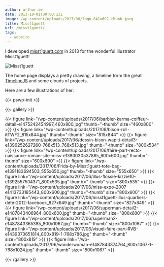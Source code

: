 ```yaml
---
author: arthur.sw
date: 2013-10-01T00:00:13Z
image: /wp-content/uploads/2017/06/logo-841x692-thumb.jpeg
title: Misst1guett
url: /misst1guett/
tags:
  - website
---
```


I developed [misst1guett.com](http://www.misst1guett.com/) in 2013 for the wonderful illustrator Misst1guett!

![Misst1guett](/wp-content/uploads/2017/06/logo-841x692.jpeg)

The home page displays a pretty drawing, a timeline form the great [TimelineJS](https://timeline.knightlab.com/) and some clouds of projects.

Here are a few illustrations of her:

{{< pswp-init >}}

{{< gallery >}}


{{< figure link="/wp-content/uploads/2017/06/barbier-karma-coiffeur-détail-e1475242454997_460x800.jpg" thumb="-thumb" size="460x800" >}}
{{< figure link="/wp-content/uploads/2017/06/bison-roll-itTWF2_815x844.jpg" thumb="-thumb" size="815x844" >}}
{{< figure link="/wp-content/uploads/2017/06/dessin-bison-wapiti-détail3-e1396252627260-768x513_768x513.jpg" thumb="-thumb" size="800x534" >}}
{{< figure link="/wp-content/uploads/2017/06/faire-part-recto-naissance-roman-site-miss-e1380030537885_600x600.jpg" thumb="-thumb" size="600x600" >}}
{{< figure link="/wp-content/uploads/2017/06/Frida-by-Misst1guett-tote-bag-e1391183694503_555x650.jpg" thumb="-thumb" size="555x650" >}}
{{< figure link="/wp-content/uploads/2017/06/illus-flossie-kizzie10-e1392557504371_800x535.jpg" thumb="-thumb" size="800x535" >}}
{{< figure link="/wp-content/uploads/2017/06/miss-expo-2007-e1413733185443_800x600.jpg" thumb="-thumb" size="800x600" >}}
{{< figure link="/wp-content/uploads/2017/06/misst1guett-illus-quartiers-dété-2012-facebook_827x849.jpg" thumb="-thumb" size="827x849" >}}
{{< figure link="/wp-content/uploads/2017/06/superman-détail2-e1487843406964_800x600.jpg" thumb="-thumb" size="800x600" >}}
{{< figure link="/wp-content/uploads/2017/06/superman2-e1487843365385_800x1067.jpg" thumb="-thumb" size="800x1067" >}}
{{< figure link="/wp-content/uploads/2017/06/visuel-faire-part-RVB-e1439373651814_800x819-1-768x786.jpg" thumb="-thumb" size="800x819" >}}
{{< figure link="/wp-content/uploads/2017/06/wonderwoman-e1487843374764_800x1067-1-768x1024.jpg" thumb="-thumb" size="800x1067" >}}

{{< /gallery >}}

